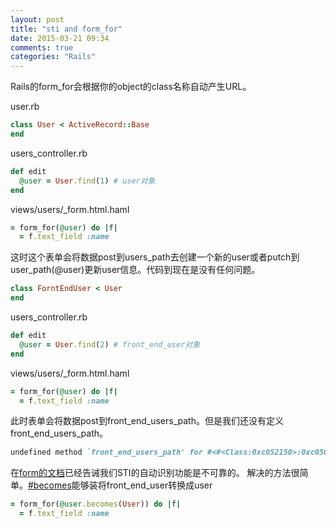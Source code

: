 ```yaml
---
layout: post
title: "sti and form_for"
date: 2015-03-21 09:34
comments: true
categories: "Rails"
---
```


Rails的form_for会根据你的object的class名称自动产生URL。

user.rb
```ruby
class User < ActiveRecord::Base
end
```
users_controller.rb
```ruby
def edit
  @user = User.find(1) # user对象
end
```
views/users/_form.html.haml
```ruby
= form_for(@user) do |f|
  = f.text_field :name
```
这时这个表单会将数据post到users_path去创建一个新的user或者putch到user_path(@user)更新user信息。代码到现在是没有任何问题。
```ruby
class ForntEndUser < User
end
```
users_controller.rb
```ruby
def edit
  @user = User.find(2) # front_end_user对象
end
```
views/users/_form.html.haml
```ruby
= form_for(@user) do |f|
  = f.text_field :name
```
此时表单会将数据post到front_end_users_path。但是我们还没有定义front_end_users_path。
```ruby
undefined method `front_end_users_path' for #<#<Class:0xc052150>:0xc050404>
```
在[form的文档](http://guides.rubyonrails.org/form_helpers.html)已经告诫我们STI的自动识别功能是不可靠的。
解决的方法很简单。[#becomes](http://apidock.com/rails/ActiveRecord/Persistence/becomes)能够装将front_end_user转换成user
```ruby
= form_for(@user.becomes(User)) do |f|
  = f.text_field :name
```


